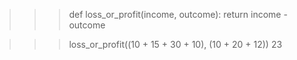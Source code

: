 >>> def loss_or_profit(income, outcome):
	return income - outcome

>>> loss_or_profit((10 + 15 + 30 + 10), (10 + 20 + 12))
23
>>> 
